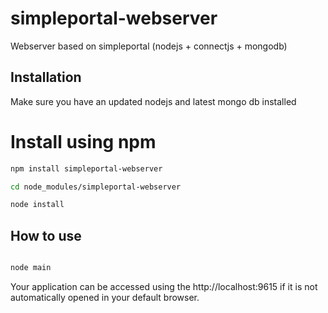 # simpleportal-webserver
Webserver based on simpleportal (nodejs + connectjs + mongodb)

## Installation

Make sure you have an updated nodejs and latest mongo db installed

# Install using npm

```bash
npm install simpleportal-webserver

cd node_modules/simpleportal-webserver

node install
```

## How to use

```bash

node main

```

Your application can be accessed using the http://localhost:9615 if it is not automatically opened in your default browser.
